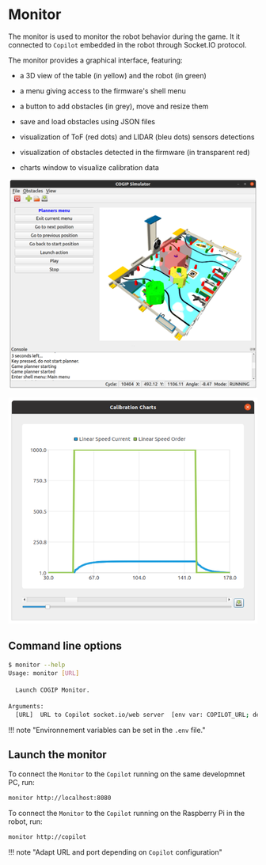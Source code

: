 # Monitor

The monitor is used to monitor the robot behavior during the game.
It it connected to `Copilot` embedded in the robot through Socket.IO protocol.

The monitor provides a graphical interface, featuring:

  * a 3D view of the table (in yellow) and the robot (in green)

  * a menu giving access to the firmware's shell menu

  * a button to add obstacles (in grey), move and resize them

  * save and load obstacles using JSON files

  * visualization of ToF (red dots) and LIDAR (bleu dots) sensors detections

  * visualization of obstacles detected in the firmware (in transparent red)

  * charts window to visualize calibration data

![GUI Overview](../img/monitor/gui_overview.png)

![Charts View](../img/monitor/charts_view.png)

## Command line options

```bash
$ monitor --help
Usage: monitor [URL]

  Launch COGIP Monitor.

Arguments:
  [URL]  URL to Copilot socket.io/web server  [env var: COPILOT_URL; default: http://copilot]
```

!!! note "Environnement variables can be set in the `.env` file."

## Launch the monitor

To connect the `Monitor` to the `Copilot` running on the same developmnet PC, run:

```bash
monitor http://localhost:8080
```

To connect the `Monitor` to the `Copilot` running on the Raspberry Pi in the robot, run:

```bash
monitor http://copilot
```

!!! note "Adapt URL and port depending on `Copilot` configuration"
